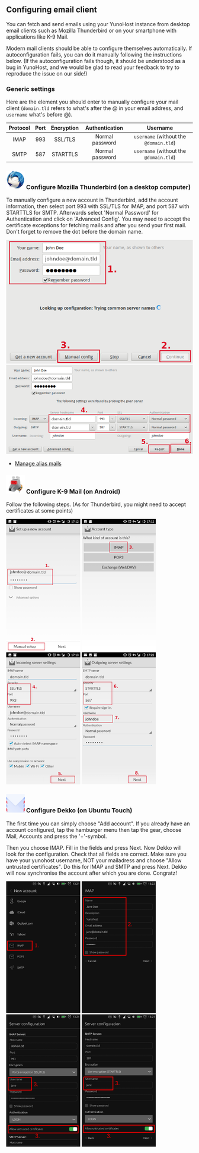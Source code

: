 ## Configuring email client

You can fetch and send emails using your YunoHost instance from desktop email clients such as Mozilla Thunderbird or on your smartphone with applications like K-9 Mail.

Modern mail clients should be able to configure themselves automatically. If autoconfiguration fails, you can do it manually following the instructions below. (If the autoconfiguration fails though, it should be understood as a bug in YunoHost, and we would be glad to read your feedback to try to reproduce the issue on our side!)

### Generic settings

Here are the element you should enter to manually configure your mail client (`domain.tld` refers to what's after the @ in your email address, and `username` what's before @).

| Protocol | Port | Encryption | Authentication  | Username                               |
| :--:     | :-:  | :--:       | :--:            | :--:                                   | 
| IMAP     | 993  | SSL/TLS    | Normal password | `username` (without the `@domain.tld`) |
| SMTP     | 587  | STARTTLS   | Normal password | `username` (without the `@domain.tld`) |

### <img src="images/thunderbird.png" width=50> Configure Mozilla Thunderbird (on a desktop computer)

To manually configure a new account in Thunderbird, add the account information, then select port 993 with SSL/TLS for IMAP, and port 587 with STARTTLS for SMTP. Afterwards select 'Normal Password' for Authentication and click on 'Advanced Config'. You may need to accept the certificate exceptions for fetching mails and after you send your first mail. Don't forget to remove the dot before the domain name.

<img src="/images/thunderbird_config_1.png" width=900>
<img src="/images/thunderbird_config_2.png" width=900>

* [Manage alias mails](https://support.mozilla.org/en-US/kb/configuring-email-aliases)

### <img src="images/k9mail.png" width=50> Configure K-9 Mail (on Android)

Follow the following steps. (As for Thunderbird, you might need to accept certificates at some points)

<a href="/images/k9mail_config_1.png"><img src="/images/k9mail_config_1.png" width=200/></a>
<a href="/images/k9mail_config_2.png"><img src="/images/k9mail_config_2.png" width=200/></a>
<a href="/images/k9mail_config_3.png"><img src="/images/k9mail_config_3.png" width=200/></a>
<a href="/images/k9mail_config_4.png"><img src="/images/k9mail_config_4.png" width=200/></a>

### <img src="images/dekko-app.png" width=50> Configure Dekko (on Ubuntu Touch)

The first time you can simply choose "Add account". If you already have an account configured, tap the hamburger menu then tap the gear, choose Mail, Accounts and press the '+'-symbol.

Then you choose IMAP. Fill in the fields and press Next. Now Dekko will look for the configuration. Check that all fields are correct. Make sure you have your yunohost username, NOT your mailadress and choose "Allow untrusted certificates". Do this for IMAP and SMTP and press Next. Dekko will now synchronise the account after which you are done. Congratz!

<a href="/images/dekko_config_1.png"><img src="/images/dekko_config_1.png" width=200/></a>
<a href="/images/dekko_config_2.png"><img src="/images/dekko_config_2.png" width=200/></a>
<a href="/images/dekko_config_3.png"><img src="/images/dekko_config_3.png" width=200/></a>
<a href="/images/dekko_config_4.png"><img src="/images/dekko_config_4.png" width=200/></a>
